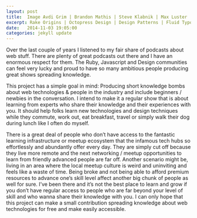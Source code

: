 ```yaml
---
layout: post
title:  Image Avdi Grim | Brandon Mathis | Steve Klabnik | Max Luster | Coby Chapple
excerpt: Rake Origins | Octopress Design | Design Patterns | Fluid Typography | Working @ Github
date:   2014-11-03 19:05:00
categories: jekyll update
---
```




Over the last couple of years I listened to my fair share of podcasts about web stuff. There are plenty of great podcasts out there and I have an enormous respect for them. The Ruby, Javascript and Design communities can feel very lucky and proud to have so many ambitious people producing great shows spreading knowledge.

This project has a simple goal in mind: Producing short knowledge bombs about web technologies & people in the industry and include beginners / newbies in the conversation. I intend to make it a regular show that is about learning from experts who share their knowledge and their experiences with you. It should help folks learn new technologies and design techniques while they commute, work out, eat breakfast, travel or simply walk their dog during lunch like I often do myself.

There is a great deal of people who don’t have access to the fantastic learning infrastructure or meetup ecosystem that the infamous tech hubs so effortlessly and abundantly offer every day. They are simply cut off because they live more remote and the next networking / meetup opportunities to learn from friendly advanced people are far off. Another scenario might be, living in an area where the local meetup culture is weird and uninviting and feels like a waste of time. Being broke and not being able to afford premium resources to advance one’s skill level affect another big chunk of people as well for sure. I’ve been there and it’s not the best place to learn and grow if you don’t have regular access to people who are far beyond your level of skill and who wanna share their knowledge with you. I can only hope that this project can make a small contribution spreading knowledge about web technologies for free and make easily accessible.
